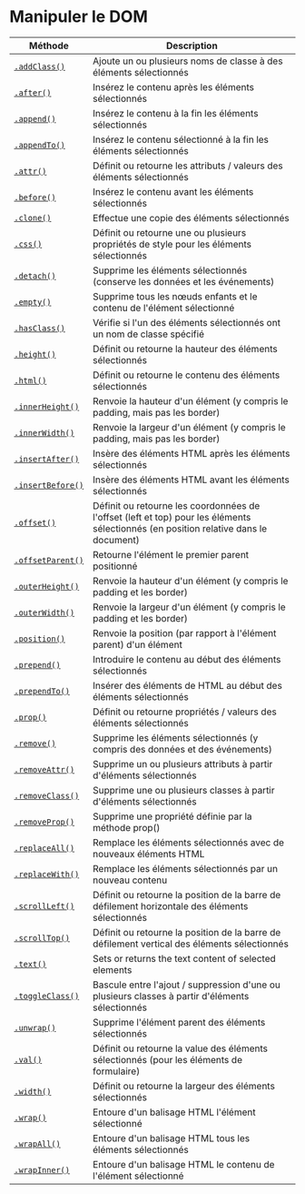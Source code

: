 # Manipuler le DOM

| Méthode | Description |
| -- | -- |
| [`.addClass()`](http://api.jquery.com/addClass/) | Ajoute un ou plusieurs noms de classe à des éléments sélectionnés |
| [`.after()`](http://api.jquery.com/after/) | Insérez le contenu après les éléments sélectionnés |
| [`.append()`](http://api.jquery.com/append/) | Insérez le contenu à la fin les éléments sélectionnés |
| [`.appendTo()`](http://api.jquery.com/appendTo/) | Insérez le contenu sélectionné à la fin les éléments sélectionnés|
| [`.attr()`](http://api.jquery.com/attr/) | Définit ou retourne les attributs / valeurs des éléments sélectionnés |
| [`.before()`](http://api.jquery.com/before/) | Insérez le contenu avant les éléments sélectionnés |
| [`.clone()`](http://api.jquery.com/clone/) | Effectue une copie des éléments sélectionnés |
| [`.css()`](http://api.jquery.com/css/) | Définit ou retourne une ou plusieurs propriétés de style pour les éléments sélectionnés |
| [`.detach()`](http://api.jquery.com/detach/) | Supprime les éléments sélectionnés (conserve les données et les événements) |
| [`.empty()`](http://api.jquery.com/empty/) | Supprime tous les nœuds enfants et le contenu de l'élément sélectionné |
| [`.hasClass()`](http://api.jquery.com/hasClass/) | Vérifie si l'un des éléments sélectionnés ont un nom de classe spécifié |
| [`.height()`](http://api.jquery.com/height/) | Définit ou retourne la hauteur des éléments sélectionnés |
| [`.html()`](http://api.jquery.com/html/) | Définit ou retourne le contenu des éléments sélectionnés |
| [`.innerHeight()`](http://api.jquery.com/innerHeight/) | Renvoie la hauteur d'un élément (y compris le padding, mais pas les border) |
| [`.innerWidth()`](http://api.jquery.com/innerWidth/) | Renvoie la largeur d'un élément (y compris le padding, mais pas les border) |
| [`.insertAfter()`](http://api.jquery.com/insertAfter/) | Insère des éléments HTML après les éléments sélectionnés |
| [`.insertBefore()`](http://api.jquery.com/insertBefore/) | Insère des éléments HTML avant les éléments sélectionnés |
| [`.offset()`](http://api.jquery.com/offset/) | Définit ou retourne les coordonnées de l'offset (left et top) pour les éléments sélectionnés (en position relative dans le document) |
| [`.offsetParent()`](http://api.jquery.com/offsetParent/) | Retourne l'élément le premier parent positionné |
| [`.outerHeight()`](http://api.jquery.com/outerHeight/) | Renvoie la hauteur d'un élément (y compris le padding et les border) |
| [`.outerWidth()`](http://api.jquery.com/outerWidth/) | Renvoie la largeur d'un élément (y compris le padding et les border) |
| [`.position()`](http://api.jquery.com/position/) | Renvoie la position (par rapport à l'élément parent) d'un élément |
| [`.prepend()`](http://api.jquery.com/prepend/) | Introduire le contenu au début des éléments sélectionnés |
| [`.prependTo()`](http://api.jquery.com/prependTo/) | Insérer des éléments de HTML au début des éléments sélectionnés |
| [`.prop()`](http://api.jquery.com/prop/) | Définit ou retourne propriétés / valeurs des éléments sélectionnés |
| [`.remove()`](http://api.jquery.com/remove/) | Supprime les éléments sélectionnés (y compris des données et des événements) |
| [`.removeAttr()`](http://api.jquery.com/removeAttr/) | Supprime un ou plusieurs attributs à partir d'éléments sélectionnés |
| [`.removeClass()`](http://api.jquery.com/removeClass/) | Supprime une ou plusieurs classes à partir d'éléments sélectionnés |
| [`.removeProp()`](http://api.jquery.com/removeProp/) | Supprime une propriété définie par la méthode prop() |
| [`.replaceAll()`](http://api.jquery.com/replaceAll/) | Remplace les éléments sélectionnés avec de nouveaux éléments HTML |
| [`.replaceWith()`](http://api.jquery.com/replaceWith/) | Remplace les éléments sélectionnés par un nouveau contenu |
| [`.scrollLeft()`](http://api.jquery.com/scrollLeft/) | Définit ou retourne la position de la barre de défilement horizontale des éléments sélectionnés |
| [`.scrollTop()`](http://api.jquery.com/scrollTop/) | Définit ou retourne la position de la barre de défilement vertical des éléments sélectionnés |
| [`.text()`](http://api.jquery.com/text/) | Sets or returns the text content of selected elements |
| [`.toggleClass()`](http://api.jquery.com/toggleClass/) | Bascule entre l'ajout / suppression d'une ou plusieurs classes à partir d'éléments sélectionnés |
| [`.unwrap()`](http://api.jquery.com/unwrap/) | Supprime l'élément parent des éléments sélectionnés |
| [`.val()`](http://api.jquery.com/val/) | Définit ou retourne la value des éléments sélectionnés (pour les éléments de formulaire) |
| [`.width()`](http://api.jquery.com/width/) | Définit ou retourne la largeur des éléments sélectionnés |
| [`.wrap()`](http://api.jquery.com/wrap/) | Entoure d'un balisage HTML l'élément sélectionné |
| [`.wrapAll()`](http://api.jquery.com/wrapAll/) | Entoure d'un balisage HTML tous les éléments sélectionnés |
| [`.wrapInner()`](http://api.jquery.com/wrapInner/) | Entoure d'un balisage HTML le contenu de l'élément sélectionné |
